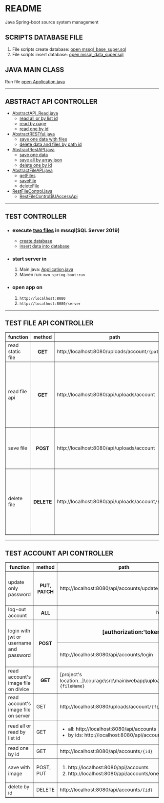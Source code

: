 # README
Java Spring-boot source system management

## SCRIPTS DATABASE FILE
1. File scripts create database: [open mssql_base_super.sql](assets/mssql_base_super.sql)<br>
2. File scripts insert database: [open mssql_data_super.sql](assets/mssql_data_super.sql)

## JAVA MAIN CLASS
Run file [open Application.java](src/main/java/courage/Application.java#L9)

<hr>

## ABSTRACT API CONTROLLER
- [AbstractAPI_Read.java](src/main/java/courage/controller/rest/AbstractAPI_Read.java)
  + [read all or by list id](src/main/java/courage/controller/rest/AbstractAPI_Read.java#L31)
  + [read by page](src/main/java/courage/controller/rest/AbstractAPI_Read.java#L49)
  + [read one by id](src/main/java/courage/controller/rest/AbstractAPI_Read.java#L63)
- [AbstractRESTful.java](src/main/java/courage/controller/rest/AbstractRESTful.java)
  + [save one data with files](src/main/java/courage/controller/rest/AbstractRESTful.java#L50)
  + [delete data and files by path id](src/main/java/courage/controller/rest/AbstractRESTful.java#L62)
- [AbstractRestAPI.java](src/main/java/courage/controller/rest/AbstractRestAPI.java)
  + [save one data](src/main/java/courage/controller/rest/AbstractRestAPI.java#L28)
  + [save all by array json](src/main/java/courage/controller/rest/AbstractRestAPI.java#L37)
  + [delete one by id](src/main/java/courage/controller/rest/AbstractRestAPI.java#L47)
- [AbstractFileAPI.java](src/main/java/courage/controller/rest/AbstractFileAPI.java)
  + [getFiles](src/main/java/courage/controller/rest/AbstractFileAPI.java#L57)
  + [saveFile](src/main/java/courage/controller/rest/AbstractFileAPI.java#L74)
  + [deleteFile](src/main/java/courage/controller/rest/AbstractFileAPI.java#L87)
- [RestFileControl.java](src/main/java/courage/controller/rest/RestFileControl.java)
  + [RestFileControl$UAccessApi](src/main/java/courage/controller/rest/RestFileControl.java#L19)
<hr>

## TEST CONTROLLER
<ul>
   <li>
      <h3>execute <a href="assets">two files</a> in mssql(SQL Server 2019)</h3>
      <ul>
         <li><a href="assets/mssql_base_super.sql">create database</a></li>
         <li><a href="assets/mssql_data_super.sql">insert data into database</a></li>
      </ul>
   </li>
   <li>
      <h3>start server in</h3>
      <ol>
         <li>Main java: <a href="src/main/java/courage/Application.java#L9">Application.java</a></li>
         <li>Maven run: <code>mvn spring-boot:run</code></li>
      </ol>
   </li>
   <li>
      <h3>open app on</h3>
      <ol>
         <li><code>http://localhost:8080</code></li>
         <li><code>http://localhost:8080/server</code></li>
      </ol>
   </li>
</ul>
<hr>

## TEST FILE API CONTROLLER
<table border>
   <thead>
      <tr>
         <th>function</th>
         <th>method</th>
         <th>path</th>
         <th>example</th>
      </tr>
   </thead>
   <tbody>
      <tr>
         <td>read static file</td>
         <th>GET</th>
         <td>http://localhost:8080/uploads/account<code>/{path}</code> </td>
         <td>http://localhost:8080/uploads/account<code>/default.png</code></td>
      </tr>
      <tr>
         <td>read file api</td>
         <th>GET</th>
         <td>http://localhost:8080/api/uploads/account</td>
         <td>
            <ul>
               <li>
                  <h3>option file api</h3>
                  http://localhost:8080/api/uploads/account
               </li>
               <li>
                  <h3>read byte[] as file</h3>
                  http://localhost:8080/api/uploads/account<code>/default.png?is=true</code>
               </li>
            </ul>
         </td>
      </tr>
      <tr>
         <td>save file</td>
         <th>POST</th>
         <td>http://localhost:8080/api/uploads/account</td>
         <td>
            <code>
               form action="http://localhost:8080/api/uploads/account" enctype="multipart/form-data"
               <br>
               input type="file" name="files" multiple
            </code>
         </td>
      </tr>
      <tr>
         <td>delete file</td>
         <th>DELETE</th>
         <td>http://localhost:8080/api/uploads/account<code>/{path}</code></td>
         <td>
            <ol>
               <li>
                  <h3>delete folder: "test"</h3>
                  http://localhost:8080/api/uploads/account<code>/test</code>
               </li>
               <li>
                  <h3>delete files in folder: "test"</h3>
                  http://localhost:8080/api/uploads/account<code>/test?files=file1.png,file2.jpg,file3.gif</code>
               </li>
            </ol>
         </td>
      </tr>
   </tbody>
</table>

<hr>

## TEST ACCOUNT API CONTROLLER
<table border>
   <thead>
      <tr>
         <th>function</th>
         <th>method</th>
         <th>path</th>
         <th>example</th>
      </tr>
   </thead>
   <tbody>
      <tr>
         <td>update only password</td>
         <th>PUT, PATCH</th>
         <td>http://localhost:8080/api/accounts/update-passowrd</td>
         <td>
            <h3>unique is email or username</h3>
            http://localhost:8080/api/accounts/update-passowrd<code>?unique=...&password=...</code>
         </td>
      </tr>
      <tr>
         <td>log-out account</td>
         <th>ALL</th>
         <td colspan="2" style="text-align: center">
            http://localhost:8080/api/accounts/logout
         </td>
      </tr>
      <tr>
         <td rowspan="2">login with jwt or username and password</td>
         <th rowspan="2">POST</th>
         <td colspan="2" style="text-align: center">
            <h3>[authorization:'token ...'] has higher priority than [username & password]</h3>
         </td>
      </tr>
      <tr>
         <td>http://localhost:8080/api/accounts/login</td>
         <td>
            <ul>
               <li>USERNAME & PASSWORD: <code>?username=admin&password=123</code></li>
               <li>JSON WEB TOKEN: header['authorization'] = '[token...]'</li>
            </ul>
         </td>
      </tr>
      <tr>
         <td>read account's image file on divice</td>
         <th>GET</th>
         <td>[project's location...]\courage\src\main\webapp\uploads\account<code>\{fileName}</code></td>
         <td>[project's location...]\courage\src\main\webapp\uploads\account<code>\default.png</code></td>
      </tr>
      <tr>
         <td>read account's image file on server</td>
         <td>GET</td>
         <td>http://localhost:8080/uploads/account<code>/{fileName}</code></td>
         <td>http://localhost:8080/uploads/account<code>/default.png</code></td>
      </tr>
      <tr>
         <td>read all or read by list id</td>
         <td>GET</td>
         <td>
            <ul>
               <li>all: http://localhost:8080/api/accounts</li>
               <li>by ids: http://localhost:8080/api/accounts<code>?id={ids}</code></li>
            </ul>
         </td>
         <td>
            <ul>
               <li>all: http://localhost:8080/api/accounts</li>
               <li>by ids: http://localhost:8080/api/accounts<code>?id=1001,1002</code></li>
            </ul>
         </td>
      </tr>
      <tr>
         <td>read one by id</td>
         <td>GET</td>
         <td>http://localhost:8080/api/accounts<code>/{id}</code></td>
         <td>http://localhost:8080/api/accounts<code>/1001</code></td>
      </tr>
      <tr>
         <td>save with image</td>
         <td>POST, PUT</td>
         <td>
            <ol>
               <li>http://localhost:8080/api/accounts</li>
               <li>http://localhost:8080/api/accounts/one</li>
            </ol>
         </td>
         <td>
            <code>form action="http://localhost:8080/api/accounts/one" enctype="multipart/form-data"</code> 
         </td>
      </tr>
      <tr>
         <td>delete by id</td>
         <td>DELETE</td>
         <td>http://localhost:8080/api/accounts<code>/{id}</code></td>
         <td>http://localhost:8080/api/accounts<code>/{1001}</code></td>
      </tr>
   </tbody>
</table>
